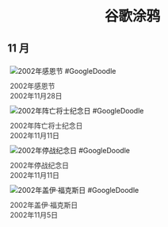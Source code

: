 
<h1 align="center"> 谷歌涂鸦 </h1>




## 11 月

<div class="image">


<img src="//www.google.com/logos/2002/thanksgiving02.gif" alt="2002年感恩节 #GoogleDoodle" style="margin: 5px"/>
<div class="info" style="font-size: 14px; color:#333333; margin:5px"><div class="title">2002年感恩节</div><div class="date">2002年11月28日</div></div>

<img src="//www.google.com/logos/2002/ukpoppy02.gif" alt="2002年阵亡将士纪念日 #GoogleDoodle" style="margin: 5px"/>
<div class="info" style="font-size: 14px; color:#333333; margin:5px"><div class="title">2002年阵亡将士纪念日</div><div class="date">2002年11月11日</div></div>

<img src="//www.google.com/logos/2002/fr_armistice.gif" alt="2002年停战纪念日 #GoogleDoodle" style="margin: 5px"/>
<div class="info" style="font-size: 14px; color:#333333; margin:5px"><div class="title">2002年停战纪念日</div><div class="date">2002年11月11日</div></div>

<img src="//www.google.com/logos/2002/guy_fawkes.gif" alt="2002年盖伊·福克斯日 #GoogleDoodle" style="margin: 5px"/>
<div class="info" style="font-size: 14px; color:#333333; margin:5px"><div class="title">2002年盖伊·福克斯日</div><div class="date">2002年11月5日</div></div>

</div>








